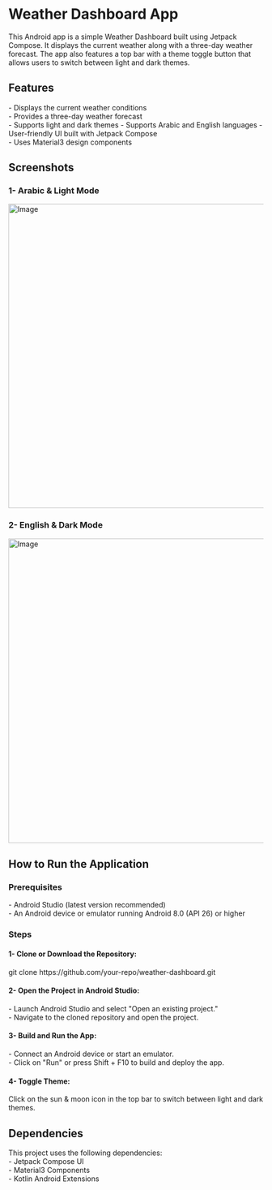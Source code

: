 <h1>Weather Dashboard App</h1>
This Android app is a simple Weather Dashboard built using Jetpack Compose. It displays the current weather along with a three-day weather forecast. The app also features a top bar with a theme toggle button that allows users to switch between light and dark themes.<br>

<h2>Features</h2>
- Displays the current weather conditions<br>
- Provides a three-day weather forecast<br>
- Supports light and dark themes<be>
- Supports Arabic and English languages<be>
- User-friendly UI built with Jetpack Compose<br>
- Uses Material3 design components<br>

<h2>Screenshots</h2>

<h3>1- Arabic & Light Mode</h3>
<img width="600" alt="Image" src="https://github.com/user-attachments/assets/f9839ecd-e33b-43cd-8167-72c62b88cf05" />

<h3>2- English & Dark Mode</h3>
<img width="600" alt="Image" src="https://github.com/user-attachments/assets/3fa84ad0-5f18-41ae-a537-d901ed27c20d" />
  
<h2>How to Run the Application</h2>

<h3>Prerequisites</h3>
- Android Studio (latest version recommended)<br>
- An Android device or emulator running Android 8.0 (API 26) or higher<br>

<h3>Steps</h3>
<h4>1- Clone or Download the Repository:</h4>
git clone https://github.com/your-repo/weather-dashboard.git<br>
<h4>2- Open the Project in Android Studio:</h4>
- Launch Android Studio and select "Open an existing project."<br>
- Navigate to the cloned repository and open the project.<br>
<h4>3- Build and Run the App:</h4>
- Connect an Android device or start an emulator.<br>
- Click on "Run" or press Shift + F10 to build and deploy the app.<br>
<h4>4- Toggle Theme:</h4>
Click on the sun & moon icon in the top bar to switch between light and dark themes.<br>

<h2>Dependencies</h2>
This project uses the following dependencies:<br>
- Jetpack Compose UI<br>
- Material3 Components<br>
- Kotlin Android Extensions<br>

